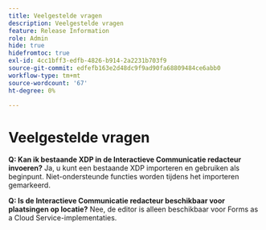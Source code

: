 ```yaml
---
title: Veelgestelde vragen
description: Veelgestelde vragen
feature: Release Information
role: Admin
hide: true
hidefromtoc: true
exl-id: 4cc1bff3-edfb-4826-b914-2a2231b703f9
source-git-commit: edfefb163e2d48dc9f9ad90fa68809484ce6abb0
workflow-type: tm+mt
source-wordcount: '67'
ht-degree: 0%

---
```


# Veelgestelde vragen

**Q: Kan ik bestaande XDP in de Interactieve Communicatie redacteur invoeren?**
Ja, u kunt een bestaande XDP importeren en gebruiken als beginpunt. Niet-ondersteunde functies worden tijdens het importeren gemarkeerd.

**Q: Is de Interactieve Communicatie redacteur beschikbaar voor plaatsingen op locatie?**
Nee, de editor is alleen beschikbaar voor Forms as a Cloud Service-implementaties.
